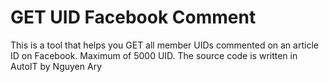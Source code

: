 # GET UID Facebook Comment
 This is a tool that helps you GET all member UIDs commented on an article ID on Facebook. Maximum of 5000 UID.
 The source code is written in AutoIT by Nguyen Ary
